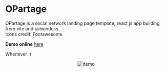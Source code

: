 # OPartage

OPartage is a social network landing page template, react js app building from vite and tailwindcss. <br/>
Icons credit: Fontawesome

<p>
<b>Demo online</b> <a href="https://marcellinrabe.github.io/social-network-landing-page" target="_blank">here</a>
</p>

Whenever :)

<div align="center">

![demo](src/assets/opartage-demo.gif)

</div>
